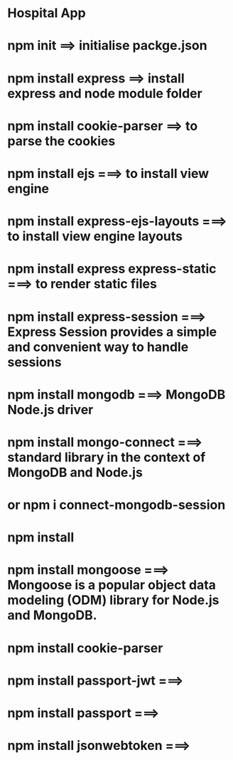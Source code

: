# Hospital App

# npm init ==> initialise packge.json
# npm install express ==> install express and node module folder
# npm install cookie-parser ==> to parse the cookies
# npm install ejs ===> to install view engine
# npm install express-ejs-layouts ===> to install view engine layouts
# npm install express express-static ===> to render static files
# npm install express-session ===> Express Session provides a simple and convenient way to handle sessions 
# npm install mongodb ===> MongoDB Node.js driver
# npm install mongo-connect ===> standard library in the context of MongoDB and Node.js 
# or npm i connect-mongodb-session 
# npm install 
# npm install mongoose ===> Mongoose is a popular object data modeling (ODM) library for Node.js and MongoDB.
# npm install cookie-parser
# npm install passport-jwt ===>
# npm install passport ===>
# npm install jsonwebtoken ===>